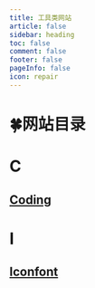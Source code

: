 ```yaml
---
title: 工具类网站
article: false
sidebar: heading
toc: false
comment: false
footer: false
pageInfo: false
icon: repair
---
```


# 🍀网站目录
# C
## <a href="https://coding.net/" target="_blank">Coding</a>
# I
## <a href="https://www.iconfont.cn/" target="_blank">Iconfont</a>